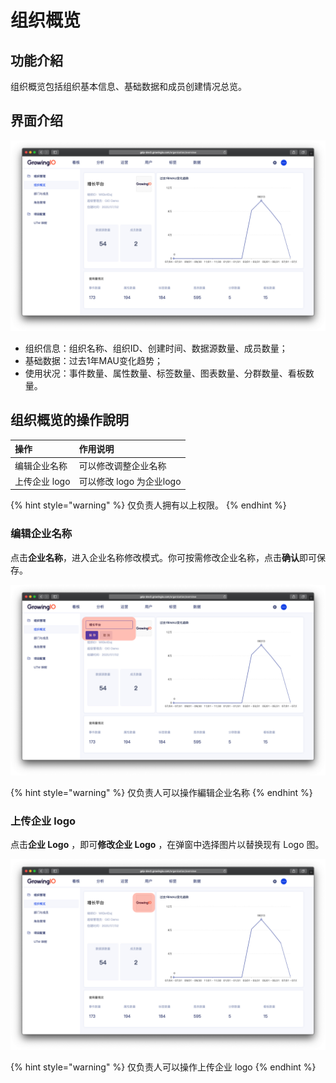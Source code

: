 # 组织概览

## 功能介紹

组织概览包括组织基本信息、基础数据和成员创建情况总览。

## 界面介绍

![](../../.gitbook/assets/ying-mu-jie-tu-20200703-xia-wu-1.56.26.png)

* 组织信息：组织名称、组织ID、创建时间、数据源数量、成员数量；
* 基础数据：过去1年MAU变化趋势；
* 使用状况：事件数量、属性数量、标签数量、图表数量、分群数量、看板数量。

## 组织概览的操作說明 

| 操作 | 作用说明 |
| :--- | :--- |
| 编辑企业名称 | 可以修改调整企业名称 |
| 上传企业 logo | 可以修改 logo 为企业logo |

{% hint style="warning" %}
仅负责人拥有以上权限。
{% endhint %}

### 

### 编辑企业名称

点击**企业名称**，进入企业名称修改模式。你可按需修改企业名称，点击**确认**即可保存。

![](../../.gitbook/assets/ying-mu-jie-tu-20200703-xia-wu-1.56.58.png)

{% hint style="warning" %}
仅负责人可以操作編辑企业名称
{% endhint %}

### 

### 上传企业 logo

点击**企业 Logo** ，即可**修改企业 Logo** ，在弹窗中选择图片以替换现有 Logo 图。

![](../../.gitbook/assets/ying-mu-jie-tu-20200703-xia-wu-2.00.24.png)

{% hint style="warning" %}
仅负责人可以操作上传企业 logo
{% endhint %}

### 

